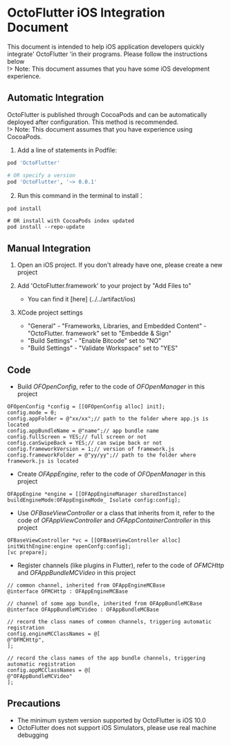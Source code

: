 # OctoFlutter iOS Integration Document

This document is intended to help iOS application developers quickly integrate' OctoFlutter 'in their programs. Please follow the instructions below<br>
 !> Note: This document assumes that you have some iOS development experience.

## Automatic Integration
OctoFlutter is published through CocoaPods and can be automatically deployed after configuration. This method is recommended.<br>
!> Note: This document assumes that you have experience using CocoaPods.
1. Add a line of statements in Podfile:
```ruby
pod 'OctoFlutter'

# OR specify a version
pod 'OctoFlutter', '~> 0.0.1'
```
2. Run this command in the terminal to install：
```shell
pod install

# OR install with CocoaPods index updated
pod install --repo-update
```

## Manual Integration

1. Open an iOS project. If you don't already have one, please create a new project<br>
2. Add 'OctoFlutter.framework' to your project by "Add Files to"<br>
   * You can find it [here] (../../artifact/ios)

3. XCode project settings<br>
   * "General" - "Frameworks, Libraries, and Embedded Content" - "OctoFlutter. framework" set to "Embedde & Sign"
   * "Build Settings" - "Enable Bitcode" set to "NO"
   * "Build Settings" - "Validate Workspace" set to "YES"

## Code
   * Build *OFOpenConfig*, refer to the code of *OFOpenManager* in this project
```objc
OFOpenConfig *config = [[OFOpenConfig alloc] init];
config.mode = 0;
config.appFolder = @"xx/xx";// path to the folder where app.js is located
config.appBundleName = @"name";// app bundle name
config.fullScreen = YES;// full screen or not
config.canSwipeBack = YES;// can swipe back or not
config.frameworkVersion = 1;// version of framework.js
config.frameworkFolder = @"yy/yy";// path to the folder where framework.js is located
```
   * Create *OFAppEngine*, refer to the code of *OFOpenManager* in this project
```objc
OFAppEngine *engine = [[OFAppEngineManager sharedInstance] buildEngineMode:OFAppEngineMode_ Isolate config:config];
```
   * Use *OFBaseViewController* or a class that inherits from it, refer to the code of *OFAppViewController* and *OFAppContainerController* in this project
```objc
OFBaseViewController *vc = [[OFBaseViewController alloc] initWithEngine:engine openConfg:config];
[vc prepare];
```
   * Register channels (like plugins in Flutter), refer to the code of *OFMCHttp* and *OFAppBundleMCVideo* in this project
```objc
// common channel, inherited from OFAppEngineMCBase
@interface OFMCHttp : OFAppEngineMCBase

// channel of some app bundle, inherited from OFAppBundleMCBase
@interface OFAppBundleMCVideo : OFAppBundleMCBase

// record the class names of common channels, triggering automatic registration
config.engineMCClassNames = @[
@"OFMCHttp",
];

// record the class names of the app bundle channels, triggering automatic registration
config.appMCClassNames = @[
@"OFAppBundleMCVideo"
];
```


## Precautions
   * The minimum system version supported by OctoFlutter is iOS 10.0
   * OctoFlutter does not support iOS Simulators, please use real machine debugging